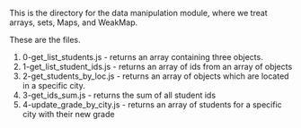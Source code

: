This is the directory for the data manipulation module, where we treat arrays, sets, Maps, and WeakMap. 

These are the files.

1) 0-get_list_students.js - returns an array containing three objects.
2) 1-get_list_student_ids.js - returns an array of ids from an array of objects
3) 2-get_students_by_loc.js - returns an array of objects which are located in a specific city.
4) 3-get_ids_sum.js - returns the sum of all student ids
5) 4-update_grade_by_city.js - returns an array of students for a specific city with their new grade
